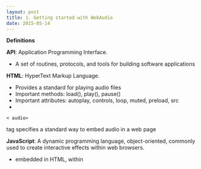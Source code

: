 ```yaml
---
layout: post
title: 1. Getting started with WebAudio
date: 2015-05-14
---
```


**Definitions**

**API**: Application Programming Interface.

- A set of routines, protocols, and tools for building software applications

**HTML**: HyperText Markup Language.

- Provides a standard for playing audio files
- Important methods: load(), play(), pause()
- Important attributes: autoplay, controls, loop, muted, preload, src
- 
```
< audio> 
```
tag specifies a standard way to embed audio in a web page

**JavaScript**: A dynamic programming language, object-oriented, commonly used to create interactive effects within web browsers.

- embedded in HTML, within <script> tags

**AudioContext**: Managing and playing all sounds

- AudioContext connects sound sources to the sound destination
- Only needed once for each audio application created
- Executes the audio processing or decoding
- Contains AudioNodes
- 
```
var audioContext = new AudioContext()
```

**AudioNodes**: Processing modules for audio signal

- Performs basic audio operations
- Linked via inputs and outputs chain
- Contains effects eg. Filters, Reverb, Delay

- *Audio Sources Nodes*
- 
```
OscillatorNode, AudioBuffer, AudioBufferSourceNode, MediaElecmentAudioSourceNode, MediaStreamAudioSourceNode
```
- *Audio Effects Nodes*
- 
```
BiquadFilterNode, ConvolverNode, DelayNode, DynamicsCompressorNode, GainNode, StereoPannerNode, WaveShaperNode, PeriodicWave
```
- *Audio Destinations*
- 
```
AudioDestinationNode, MediaStreamAudioDestinationNode
```

LINKS:
- [HTML Audio Tag](http://www.w3schools.com/htmL/html5_audio.asp)
- [AudioContext](http://www.html5rocks.com/en/tutorials/webaudio/intro/)
- [WebAudio Interfaces](https://developer.mozilla.org/en-US/docs/Web/API/Web_Audio_API)

